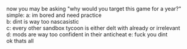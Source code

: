 now you may be asking "why would you target this game for a year?"  
simple:
a: im bored and need practice  
b: dint is way too nascasistic   
c: every other sandbox tycoon is either delt with already or irrelevant  
d: mods are way too confident in their anticheat
e: fuck you dint  
ok thats all

